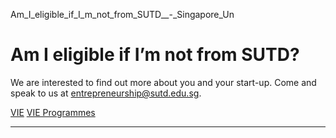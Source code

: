 Am_I_eligible_if_I_m_not_from_SUTD__-_Singapore_Un



Am I eligible if I’m not from SUTD?
===================================

We are interested to find out more about you and your start-up. Come and speak to us at entrepreneurship@sutd.edu.sg.

[VIE](https://www.sutd.edu.sg/tag/vie/) [VIE Programmes](https://www.sutd.edu.sg/tag/vie-programmes/)

---


